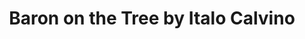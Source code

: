 ---
title: Baron on the Tree by Italo Calvino
tags: [Novel,Italy,Speculative Fiction,Italo Calvino,⭐⭐⭐⭐⭐⭐☆☆☆☆ 6/10]
---